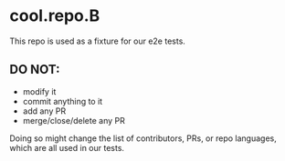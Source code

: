 # cool.repo.B

This repo is used as a fixture for our e2e tests. 

## DO NOT:

- modify it
- commit anything to it
- add any PR
- merge/close/delete any PR

Doing so might change the list of contributors, PRs, or repo languages, which are all used in our tests.
